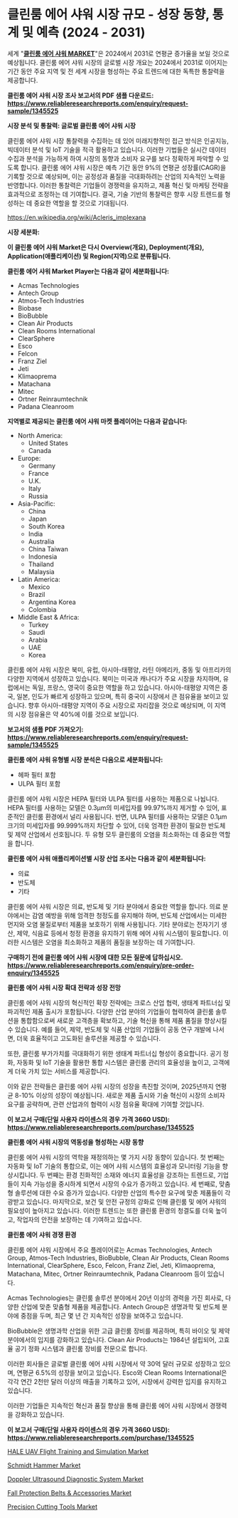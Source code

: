 <p><h1>클린룸 에어 샤워 시장 규모 - 성장 동향, 통계 및 예측 (2024 - 2031)</h1></p><p>세계 "<strong><a href="https://www.reliableresearchreports.com/global-cleanroom-air-shower-market-r1345525?utm_campaign=105&utm_medium=8&utm_source=Github&utm_content=ia&utm_term=25102024&utm_id=cleanroom-air-shower">클린룸 에어 샤워 MARKET</a></strong>"은 2024에서 2031로 연평균 증가율을 보일 것으로 예상됩니다. 클린룸 에어 샤워 시장의 글로벌 시장 개요는 2024에서 2031로 이어지는 기간 동안 주요 지역 및 전 세계 시장을 형성하는 주요 트렌드에 대한 독특한 통찰력을 제공합니다.</p>
<p><strong>클린룸 에어 샤워 시장 조사 보고서의 PDF 샘플 다운로드: <a href="https://www.reliableresearchreports.com/enquiry/request-sample/1345525?utm_campaign=105&utm_medium=8&utm_source=Github&utm_content=ia&utm_term=25102024&utm_id=cleanroom-air-shower">https://www.reliableresearchreports.com/enquiry/request-sample/1345525</a></strong></p>
<p><strong>시장 분석 및 통찰력: 글로벌 클린룸 에어 샤워 시장</strong></p>
<p><p>클린룸 에어 샤워 시장 통찰력을 수집하는 데 있어 미래지향적인 접근 방식은 인공지능, 빅데이터 분석 및 IoT 기술을 적극 활용하고 있습니다. 이러한 기법들은 실시간 데이터 수집과 분석을 가능하게 하여 시장의 동향과 소비자 요구를 보다 정확하게 파악할 수 있도록 합니다. 클린룸 에어 샤워 시장은 예측 기간 동안 9%의 연평균 성장률(CAGR)을 기록할 것으로 예상되며, 이는 공정성과 품질을 극대화하려는 산업의 지속적인 노력을 반영합니다. 이러한 통찰력은 기업들이 경쟁력을 유지하고, 제품 혁신 및 마케팅 전략을 효과적으로 조정하는 데 기여합니다. 결국, 기술 기반의 통찰력은 향후 시장 트렌드를 형성하는 데 중요한 역할을 할 것으로 기대됩니다.</p></p>
<p><a href="%7CAUTHORITHY_DOMAIN_URL%7C?utm_campaign=105&utm_medium=8&utm_source=Github&utm_content=ia&utm_term=25102024&utm_id=cleanroom-air-shower">https://en.wikipedia.org/wiki/Acleris_implexana</a></p>
<p><strong>시장 세분화:</strong></p>
<p><strong>이 클린룸 에어 샤워 Market은 다시 Overview(개요), Deployment(개요), Application(애플리케이션) 및 Region(지역)으로 분류됩니다.</strong></p>
<p><strong>클린룸 에어 샤워 Market Player는 다음과 같이 세분화됩니다:</strong></p>
<p><ul><li>Acmas Technologies</li><li>Antech Group</li><li>Atmos-Tech Industries</li><li>Biobase</li><li>BioBubble</li><li>Clean Air Products</li><li>Clean Rooms International</li><li>ClearSphere</li><li>Esco</li><li>Felcon</li><li>Franz Ziel</li><li>Jeti</li><li>Klimaoprema</li><li>Matachana</li><li>Mitec</li><li>Ortner Reinraumtechnik</li><li>Padana Cleanroom</li></ul></p>
<p><strong>지역별로 제공되는 클린룸 에어 샤워 마켓 플레이어는 다음과 같습니다:</strong></p>
<p><ul>
    <li>
        North America:
        <ul>
            <li>United States</li>
            <li>Canada</li>
        </ul>
    </li>
    <li>
        Europe:
        <ul>
            <li>Germany</li>
            <li>France</li>
            <li>U.K.</li>
            <li>Italy</li>
            <li>Russia</li>
        </ul>
    </li>
    <li>
        Asia-Pacific:
        <ul>
            <li>China</li>
            <li>Japan</li>
            <li>South Korea</li>
            <li>India</li>
            <li>Australia</li>
            <li>China Taiwan</li>
            <li>Indonesia</li>
            <li>Thailand</li>
            <li>Malaysia</li>
        </ul>
    </li>
    <li>
        Latin America:
        <ul>
            <li>Mexico</li>
            <li>Brazil</li>
            <li>Argentina Korea</li>
            <li>Colombia</li>
        </ul>
    </li>
    <li>
        Middle East & Africa:
        <ul>
            <li>Turkey</li>
            <li>Saudi</li>
            <li>Arabia</li>
            <li>UAE</li>
            <li>Korea</li>
        </ul>
    </li>
    </ul></p>
<p><p>클린룸 에어 샤워 시장은 북미, 유럽, 아시아-태평양, 라틴 아메리카, 중동 및 아프리카의 다양한 지역에서 성장하고 있습니다. 북미는 미국과 캐나다가 주요 시장을 차지하며, 유럽에서는 독일, 프랑스, 영국이 중요한 역할을 하고 있습니다. 아시아-태평양 지역은 중국, 일본, 인도가 빠르게 성장하고 있으며, 특히 중국이 시장에서 큰 점유율을 보이고 있습니다. 향후 아시아-태평양 지역이 주요 시장으로 자리잡을 것으로 예상되며, 이 지역의 시장 점유율은 약 40%에 이를 것으로 보입니다.</p></p>
<p><strong>보고서의 샘플 PDF 가져오기: <a href="https://www.reliableresearchreports.com/enquiry/request-sample/1345525?utm_campaign=105&utm_medium=8&utm_source=Github&utm_content=ia&utm_term=25102024&utm_id=cleanroom-air-shower">https://www.reliableresearchreports.com/enquiry/request-sample/1345525</a></strong></p>
<p><strong>클린룸 에어 샤워 유형별 시장 분석은 다음으로 세분화됩니다:</strong></p>
<p><ul><li>헤파 필터 포함</li><li>ULPA 필터 포함</li></ul></p>
<p><p>클린룸 에어 샤워 시장은 HEPA 필터와 ULPA 필터를 사용하는 제품으로 나뉩니다. HEPA 필터를 사용하는 모델은 0.3μm의 미세입자를 99.97%까지 제거할 수 있어, 표준적인 클린룸 환경에서 널리 사용됩니다. 반면, ULPA 필터를 사용하는 모델은 0.1μm 크기의 미세입자를 99.999%까지 차단할 수 있어, 더욱 엄격한 환경이 필요한 반도체 및 제약 산업에서 선호됩니다. 두 유형 모두 클린룸의 오염을 최소화하는 데 중요한 역할을 합니다.</p></p>
<p><strong>클린룸 에어 샤워 애플리케이션별 시장 산업 조사는 다음과 같이 세분화됩니다:</strong></p>
<p><ul><li>의료</li><li>반도체</li><li>기타</li></ul></p>
<p><p>클린룸 에어 샤워 시장은 의료, 반도체 및 기타 분야에서 중요한 역할을 합니다. 의료 분야에서는 감염 예방을 위해 엄격한 청정도를 유지해야 하며, 반도체 산업에서는 미세한 먼지와 오염 물질로부터 제품을 보호하기 위해 사용됩니다. 기타 분야로는 전자기기 생산, 제약, 식음료 등에서 청정 환경을 유지하기 위해 에어 샤워 시스템이 필요합니다. 이러한 시스템은 오염을 최소화하고 제품의 품질을 보장하는 데 기여합니다.</p></p>
<p><strong>구매하기 전에 클린룸 에어 샤워 시장에 대한 모든 질문에 답하십시오. <a href="https://www.reliableresearchreports.com/enquiry/pre-order-enquiry/1345525?utm_campaign=105&utm_medium=8&utm_source=Github&utm_content=ia&utm_term=25102024&utm_id=cleanroom-air-shower">https://www.reliableresearchreports.com/enquiry/pre-order-enquiry/1345525</a></strong></p>
<p><strong>클린룸 에어 샤워 시장 확대 전략과 성장 전망</strong></p>
<p><p>클린룸 에어 샤워 시장의 혁신적인 확장 전략에는 크로스 산업 협력, 생태계 파트너십 및 파괴적인 제품 출시가 포함됩니다. 다양한 산업 분야의 기업들이 협력하여 클린룸 솔루션을 통합함으로써 새로운 고객층을 확보하고, 기술 혁신을 통해 제품 품질을 향상시킬 수 있습니다. 예를 들어, 제약, 반도체 및 식품 산업의 기업들이 공동 연구 개발에 나서면, 더욱 효율적이고 고도화된 솔루션을 제공할 수 있습니다.</p><p>또한, 클린룸 부가가치를 극대화하기 위한 생태계 파트너십 형성이 중요합니다. 공기 정화, 자동화 및 IoT 기술을 활용한 통합 시스템은 클린룸 관리의 효율성을 높이고, 고객에게 더욱 가치 있는 서비스를 제공합니다. </p><p>이와 같은 전략들은 클린룸 에어 샤워 시장의 성장을 촉진할 것이며, 2025년까지 연평균 8-10% 이상의 성장이 예상됩니다. 새로운 제품 출시와 기술 혁신이 시장의 소비자 요구를 공략하며, 관련 산업과의 협력이 시장 점유율 확대에 기여할 것입니다.</p></p>
<p><strong>이 보고서 구매(단일 사용자 라이센스의 경우 가격 3660 USD): <a href="https://www.reliableresearchreports.com/purchase/1345525?utm_campaign=105&utm_medium=8&utm_source=Github&utm_content=ia&utm_term=25102024&utm_id=cleanroom-air-shower">https://www.reliableresearchreports.com/purchase/1345525</a></strong></p>
<p><strong>클린룸 에어 샤워 시장의 역동성을 형성하는 시장 동향</strong></p>
<p><p>클린룸 에어 샤워 시장의 역학을 재정의하는 몇 가지 시장 동향이 있습니다. 첫 번째는 자동화 및 IoT 기술의 통합으로, 이는 에어 샤워 시스템의 효율성과 모니터링 기능을 향상시킵니다. 두 번째는 환경 친화적인 소재와 에너지 효율성을 강조하는 트렌드로, 기업들이 지속 가능성을 중시하게 되면서 시장의 수요가 증가하고 있습니다. 세 번째로, 맞춤형 솔루션에 대한 수요 증가가 있습니다. 다양한 산업의 특수한 요구에 맞춘 제품들이 각광받고 있습니다. 마지막으로, 보건 및 안전 규정의 강화로 인해 클린룸 및 에어 샤워의 필요성이 높아지고 있습니다. 이러한 트렌드는 또한 클린룸 환경의 청결도를 더욱 높이고, 작업자의 안전을 보장하는 데 기여하고 있습니다.</p></p>
<p><strong>클린룸 에어 샤워 경쟁 환경</strong></p>
<p><p>클린룸 에어 샤워 시장에서 주요 플레이어로는 Acmas Technologies, Antech Group, Atmos-Tech Industries, BioBubble, Clean Air Products, Clean Rooms International, ClearSphere, Esco, Felcon, Franz Ziel, Jeti, Klimaoprema, Matachana, Mitec, Ortner Reinraumtechnik, Padana Cleanroom 등이 있습니다.</p><p>Acmas Technologies는 클린룸 솔루션 분야에서 20년 이상의 경력을 가진 회사로, 다양한 산업에 맞춘 맞춤형 제품을 제공합니다. Antech Group은 생명과학 및 반도체 분야에 중점을 두며, 최근 몇 년 간 지속적인 성장을 보여주고 있습니다. </p><p>BioBubble은 생명과학 산업을 위한 고급 클린룸 장비를 제공하며, 특히 바이오 및 제약 분야에서의 입지를 강화하고 있습니다. Clean Air Products는 1984년 설립되어, 고효율 공기 정화 시스템과 클린룸 장비를 전문으로 합니다.</p><p>이러한 회사들은 글로벌 클린룸 에어 샤워 시장에서 약 30억 달러 규모로 성장하고 있으며, 연평균 6.5%의 성장을 보이고 있습니다. Esco와 Clean Rooms International은 각각 연간 2천만 달러 이상의 매출을 기록하고 있어, 시장에서 강력한 입지를 유지하고 있습니다.</p><p>이러한 기업들은 지속적인 혁신과 품질 향상을 통해 클린룸 에어 샤워 시장에서 경쟁력을 강화하고 있습니다.</p></p>
<p><strong>이 보고서 구매(단일 사용자 라이센스의 경우 가격 3660 USD): <a href="https://www.reliableresearchreports.com/purchase/1345525?utm_campaign=105&utm_medium=8&utm_source=Github&utm_content=ia&utm_term=25102024&utm_id=cleanroom-air-shower">https://www.reliableresearchreports.com/purchase/1345525</a></strong></p>
<p><p><a href="https://www.linkedin.com/pulse/insights-hale-uav-flight-training-simulation-industry-market-fiavf?utm_campaign=105&utm_medium=8&utm_source=Github&utm_content=ia&utm_term=25102024&utm_id=cleanroom-air-shower">HALE UAV Flight Training and Simulation Market</a></p><p><a href="https://issuu.com/reportprime-2/docs/schmidt-hammer-market-size-2030.ppt_66687310e5438a?utm_campaign=105&utm_medium=8&utm_source=Github&utm_content=ia&utm_term=25102024&utm_id=cleanroom-air-shower">Schmidt Hammer Market</a></p><p><a href="https://github.com/tacitam515l/Market-Research-Report-List-1/blob/main/doppler-ultrasound-diagnostic-system-market.md?utm_campaign=105&utm_medium=8&utm_source=Github&utm_content=ia&utm_term=25102024&utm_id=cleanroom-air-shower">Doppler Ultrasound Diagnostic System Market</a></p><p><a href="https://www.linkedin.com/pulse/fall-protection-belts-accessories-market-matrix-applications-4blof?utm_campaign=105&utm_medium=8&utm_source=Github&utm_content=ia&utm_term=25102024&utm_id=cleanroom-air-shower">Fall Protection Belts & Accessories Market</a></p><p><a href="https://issuu.com/reportprime-2/docs/precision-cutting-tools-market-size_52f516920b425f?utm_campaign=105&utm_medium=8&utm_source=Github&utm_content=ia&utm_term=25102024&utm_id=cleanroom-air-shower">Precision Cutting Tools Market</a></p></p>